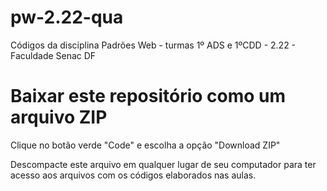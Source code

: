 # pw-2.22-qua
Códigos da disciplina Padrões Web - turmas 1º ADS e 1ºCDD - 2.22 - Faculdade Senac DF

# Baixar este repositório como um arquivo ZIP
  
Clique no botão verde "Code" e escolha a opção "Download ZIP"
  
Descompacte este arquivo em qualquer lugar de seu computador para ter acesso aos arquivos com os códigos elaborados nas aulas.
